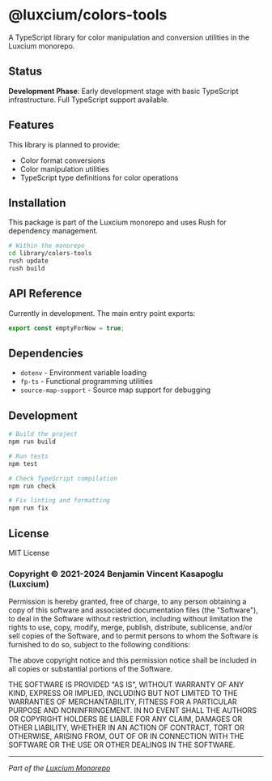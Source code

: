 # @luxcium/colors-tools

A TypeScript library for color manipulation and conversion utilities in the Luxcium monorepo.

## Status

**Development Phase**: Early development stage with basic TypeScript infrastructure. Full TypeScript support available.

## Features

This library is planned to provide:

- Color format conversions
- Color manipulation utilities
- TypeScript type definitions for color operations

## Installation

This package is part of the Luxcium monorepo and uses Rush for dependency management.

```bash
# Within the monorepo
cd library/colors-tools
rush update
rush build
```

## API Reference

Currently in development. The main entry point exports:

```typescript
export const emptyForNow = true;
```

## Dependencies

- `dotenv` - Environment variable loading
- `fp-ts` - Functional programming utilities
- `source-map-support` - Source map support for debugging

## Development

```bash
# Build the project
npm run build

# Run tests
npm test

# Check TypeScript compilation
npm run check

# Fix linting and formatting
npm run fix
```

## License

MIT License

### Copyright © 2021-2024 Benjamin Vincent Kasapoglu (Luxcium)

Permission is hereby granted, free of charge, to any person obtaining a copy of this software and associated documentation files (the "Software"), to deal in the Software without restriction, including without limitation the rights to use, copy, modify, merge, publish, distribute, sublicense, and/or sell copies of the Software, and to permit persons to whom the Software is furnished to do so, subject to the following conditions:

The above copyright notice and this permission notice shall be included in all copies or substantial portions of the Software.

THE SOFTWARE IS PROVIDED "AS IS", WITHOUT WARRANTY OF ANY KIND, EXPRESS OR IMPLIED, INCLUDING BUT NOT LIMITED TO THE WARRANTIES OF MERCHANTABILITY, FITNESS FOR A PARTICULAR PURPOSE AND NONINFRINGEMENT. IN NO EVENT SHALL THE AUTHORS OR COPYRIGHT HOLDERS BE LIABLE FOR ANY CLAIM, DAMAGES OR OTHER LIABILITY, WHETHER IN AN ACTION OF CONTRACT, TORT OR OTHERWISE, ARISING FROM, OUT OF OR IN CONNECTION WITH THE SOFTWARE OR THE USE OR OTHER DEALINGS IN THE SOFTWARE.

---

*Part of the [Luxcium Monorepo](../../README.md)*
